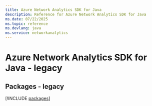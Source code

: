 ```yaml
---
title: Azure Network Analytics SDK for Java
description: Reference for Azure Network Analytics SDK for Java
ms.date: 07/22/2025
ms.topic: reference
ms.devlang: java
ms.service: networkanalytics
---
```

# Azure Network Analytics SDK for Java - legacy
## Packages - legacy
[!INCLUDE [packages](network-analytics-index.md)]